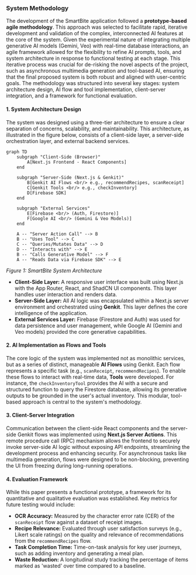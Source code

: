 
### System Methodology

The development of the SmartBite application followed a **prototype-based agile methodology**. This approach was selected to facilitate rapid, iterative development and validation of the complex, interconnected AI features at the core of the system. Given the experimental nature of integrating multiple generative AI models (Gemini, Veo) with real-time database interactions, an agile framework allowed for the flexibility to refine AI prompts, tools, and system architecture in response to functional testing at each stage. This iterative process was crucial for de-risking the novel aspects of the project, such as asynchronous multimedia generation and tool-based AI, ensuring that the final proposed system is both robust and aligned with user-centric goals. The methodology was structured into several key stages: system architecture design, AI flow and tool implementation, client-server integration, and a framework for functional evaluation.

#### 1. System Architecture Design

The system was designed using a three-tier architecture to ensure a clear separation of concerns, scalability, and maintainability. This architecture, as illustrated in the figure below, consists of a client-side layer, a server-side orchestration layer, and external backend services.

```mermaid
graph TD
    subgraph "Client-Side (Browser)"
        A[Next.js Frontend - React Components]
    end

    subgraph "Server-Side (Next.js & Genkit)"
        B[Genkit AI Flows <br/> e.g., recommendRecipes, scanReceipt]
        C[Genkit Tools <br/> e.g., checkInventory]
        D[Firebase SDK]
    end

    subgraph "External Services"
        E[Firebase <br/> (Auth, Firestore)]
        F[Google AI <br/> (Gemini & Veo Models)]
    end

    A -- "Server Action Call" --> B
    B -- "Uses Tool" --> C
    C -- "Queries/Mutates Data" --> D
    D -- "Interacts with" --> E
    B -- "Calls Generative Model" --> F
    A -- "Reads Data via Firebase SDK" --> E
```
*Figure 1: SmartBite System Architecture*

-   **Client-Side Layer:** A responsive user interface was built using Next.js with the App Router, React, and ShadCN UI components. This layer handles user interaction and renders data.
-   **Server-Side Layer:** All AI logic was encapsulated within a Next.js server environment and orchestrated using **Genkit**. This layer defines the core intelligence of the application.
-   **External Services Layer:** Firebase (Firestore and Auth) was used for data persistence and user management, while Google AI (Gemini and Veo models) provided the core generative capabilities.

#### 2. AI Implementation as Flows and Tools

The core logic of the system was implemented not as monolithic services, but as a series of distinct, manageable **AI Flows** using Genkit. Each flow represents a specific task (e.g., `scanReceipt`, `recommendRecipes`). To enable these flows to interact with real-time data, **Tools** were developed. For instance, the `checkInventoryTool` provides the AI with a secure and structured function to query the Firestore database, allowing its generative outputs to be grounded in the user's actual inventory. This modular, tool-based approach is central to the system's methodology.

#### 3. Client-Server Integration

Communication between the client-side React components and the server-side Genkit flows was implemented using **Next.js Server Actions**. This remote procedure call (RPC) mechanism allows the frontend to securely invoke server-side AI logic without exposing API endpoints, streamlining the development process and enhancing security. For asynchronous tasks like multimedia generation, flows were designed to be non-blocking, preventing the UI from freezing during long-running operations.

#### 4. Evaluation Framework

While this paper presents a functional prototype, a framework for its quantitative and qualitative evaluation was established. Key metrics for future testing would include:

-   **OCR Accuracy:** Measured by the character error rate (CER) of the `scanReceipt` flow against a dataset of receipt images.
-   **Recipe Relevance:** Evaluated through user satisfaction surveys (e.g., Likert scale ratings) on the quality and relevance of recommendations from the `recommendRecipes` flow.
-   **Task Completion Time:** Time-on-task analysis for key user journeys, such as adding inventory and generating a meal plan.
-   **Waste Reduction:** A longitudinal study tracking the percentage of items marked as 'wasted' over time compared to a baseline.



